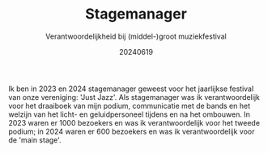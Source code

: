 ﻿---
{
  "title": "Stagemanager",
  "subtitle": "Verantwoordelijkheid bij (middel-)groot muziekfestival",
  "image": "https://leading-whisper-59df6e3f28.media.strapiapp.com/stagemanager_ab82daf281.jpg",
  "tags": [
    "in teamverband",
    "vereniging"
  ],
  "links": [
    {
      "text": "justjazzfestival.nl",
      "href": "https://justjazzfestival.nl/"
    }
  ],
  "date": "20240619"
}
---

Ik ben in 2023 en 2024 stagemanager geweest voor het jaarlijkse festival van onze vereniging: 'Just Jazz'.
Als stagemanager was ik verantwoordelijk voor het draaiboek van mijn podium, communicatie met de bands en het welzijn van het licht- en geluidpersoneel tijdens en na het ombouwen.
In 2023 waren er 1000 bezoekers en was ik verantwoordelijk voor het tweede podium; in 2024 waren er 600 bezoekers en was ik verantwoordelijk voor de 'main stage'.